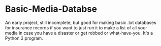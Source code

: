 # Basic-Media-Databse
An early project, still incomplete, but good for making basic .txt databases for insurance records if you want to just run it to make a list of all your media in case you have a disaster or get robbed or what-have-you. It's a Python 3 program.
